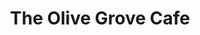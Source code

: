 ---
title: "The Olive Grove Cafe"
address: "within Homebase, Unit 1, Crescent Link Retail Park, Crescent Link Rd, Altnagelvin, Derry, Co. Derry BT47 6SA"
tel: "028 7131 1116"
county: "Derry"
category: "Cafes"
type: "Content"
lat: "54.999444"
lng: "-7.27254"
---
